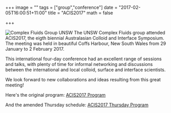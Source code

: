 +++
image = ""
tags = ["group","conference"]
date = "2017-02-05T16:00:51+11:00"
title = "ACIS2017"
math = false

+++

![Complex Fluids Group UNSW](/img/GroupPhotoACIS2017Coffs.jpg)
The UNSW Complex Fluids group attended ACIS2017, the eigth biennial 
Australasian Colloid and Interface Symposium. The meeting was held in beautiful Coffs Harbour, New South Wales
from 29 January to 2 February 2017.
 
This international four-day conference had an excellent range of sessions and talks, with plenty
of time for informal networking and discussions between the international and local colloid, surface and 
interface scientists.

We look forward to new collaborations and ideas resulting from this great meeting!

Here's the original program: [ACIS2017 Program](/img/pdfs/ACIS2017_Program.pdf)

And the amended Thursday schedule: [ACIS2017 Thursday Program](/img/pdfs/ACIS2017_Program_Thursday.pdf)

